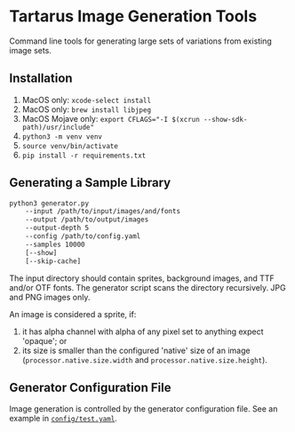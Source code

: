 # Tartarus Image Generation Tools

Command line tools for generating large sets of variations from existing image sets. 


## Installation

1. MacOS only: `xcode-select install`
1. MacOS only: `brew install libjpeg`
1. MacOS Mojave only: `export CFLAGS="-I $(xcrun --show-sdk-path)/usr/include"`
1. `python3 -m venv venv`
1. `source venv/bin/activate`
1. `pip install -r requirements.txt`


## Generating a Sample Library

```bash
python3 generator.py
    --input /path/to/input/images/and/fonts
    --output /path/to/output/images
    --output-depth 5
    --config /path/to/config.yaml
    --samples 10000
    [--show]
    [--skip-cache]
```

The input directory should contain sprites, background images, and TTF and/or OTF fonts. The generator script scans the
directory recursively. JPG and PNG images only.

An image is considered a sprite, if: 

1. it has alpha channel with alpha of any pixel set to anything expect 'opaque'; or
2. its size is smaller than the configured 'native' size of an image
(`processor.native.size.width` and `processor.native.size.height`). 


## Generator Configuration File

Image generation is controlled by the generator configuration file. See an example in [`config/test.yaml`](config/test.yaml).

